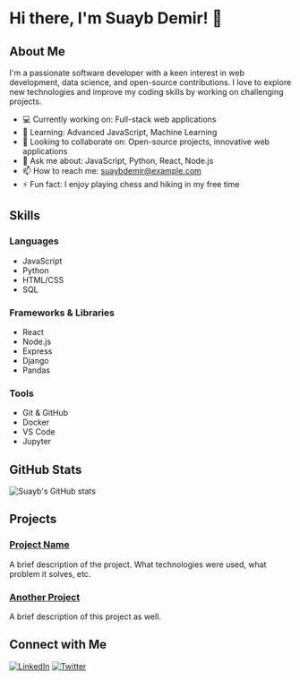 # Hi there, I'm Suayb Demir! 👋

## About Me

I'm a passionate software developer with a keen interest in web development, data science, and open-source contributions. I love to explore new technologies and improve my coding skills by working on challenging projects.

- 💻 Currently working on: Full-stack web applications
- 🌱 Learning: Advanced JavaScript, Machine Learning
- 👯 Looking to collaborate on: Open-source projects, innovative web applications
- 💬 Ask me about: JavaScript, Python, React, Node.js
- 📫 How to reach me: suaybdemir@example.com
- ⚡ Fun fact: I enjoy playing chess and hiking in my free time

## Skills

### Languages
- JavaScript
- Python
- HTML/CSS
- SQL

### Frameworks & Libraries
- React
- Node.js
- Express
- Django
- Pandas

### Tools
- Git & GitHub
- Docker
- VS Code
- Jupyter

## GitHub Stats

![Suayb's GitHub stats](https://github-readme-stats.vercel.app/api?username=suaybdemir&show_icons=true&theme=radical)

## Projects

### [Project Name](https://github.com/suaybdemir/project-name)
A brief description of the project. What technologies were used, what problem it solves, etc.

### [Another Project](https://github.com/suaybdemir/another-project)
A brief description of this project as well.

## Connect with Me

[![LinkedIn](https://img.shields.io/badge/LinkedIn-blue?style=flat&logo=linkedin&labelColor=blue)](https://linkedin.com/in/suaybdemir)
[![Twitter](https://img.shields.io/badge/Twitter-blue?style=flat&logo=twitter&labelColor=blue)](https://twitter.com/suaybdemir)
